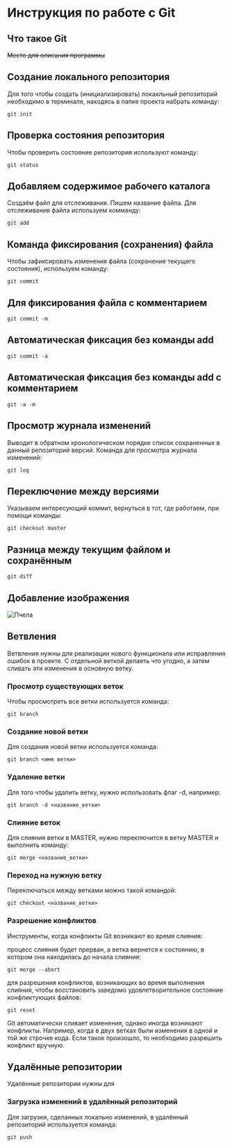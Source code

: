 # **Инструкция по работе с Git**

## Что такое Git

~~Место для описания программы~~

## Создание локального репозитория

Для того чтобы создать (инициализировать) локакльный репозиторий необходимо в терминале, находясь в папке проекта набрать команду:

    git init

## Проверка состояния репозитория

Чтобы проверить состояние репозитория используют команду:

    git status

## Добавляем содержимое рабочего каталога

Создаём файл для отслеживания. Пишем название файла. Для отслеживания файла используем комманду:

    git add

   ## Команда фиксирования (сохранения) файла

   Чтобы зафиксировать изменения файла (сохранение текущего состояния), используем команду:

    git commit

## Для фиксирования файла с комментарием

    git commit -m

## Автоматическая фиксация без команды add

    git commit -a

## Автоматическая фиксация без команды add с комментарием

    git -a -m

## Просмотр журнала изменений

Выводит в обратном хронологическом порядке список сохраненных в данный репозиторий версий. Команда для просмотра журнала изменений:

    git log

## Переключение между версиями

Указываем интересующий коммит, вернуться 
в тот, где работаем, при помощи команды:

    git checkout master

## Разница между текущим файлом и сохранённым

    git diff

## Добавление изображения

![Пчела](bee.jpg)

## Ветвления
Ветвления нужны для реализации нового функционала или исправления ошибок в проекте. С отдельной веткой делаеть что угодно, а затем сливать эти изменения в основную ветку.

### Просмотр существующих веток

Чтобы просмотреть все ветки используется команда:

    git branch

### Создание новой ветки

Для создания новой ветки используется команда:

    git branch <имя ветки>

### Удаление ветки

Для того чтобы удалить ветку, нужно использовать флаг -d, например:

    git branch -d <название_ветки>

### Слияние веток

Для слияния ветки в MASTER, нужно переключится в ветку MASTER и выполнить команду:

    git merge <название_ветки>

### Переход на нужную ветку

Переключаться между ветками можно такой командой:

    git checkout <название_ветки>

### Разрешение конфликтов

Инструменты, когда конфликты Git возникают во время слияния:

процесс слияния будет прерван, а ветка вернется к состоянию, в котором она находилась до начала слияния:

    git merge --abort

 для разрешения конфликтов, возникающих во время выполнения слияния, чтобы восстановить заведомо удовлетворительное состояние конфликтующих файлов:

    git reset

Git автоматически сливает изменения, однако иногда возникают конфликты. Например, когда в двух ветках были изменения в одной и той же строчке кода. Если такое произошло, то необходимо разрешить конфликт вручную.

## Удалённые репозитории

Удалённые репозитории нужны для

### Загрузка изменений в удалённый репозиторий

Для загрузки, сделанных локально изменений, в удалённый репозиторий используется команда:

    git push
    